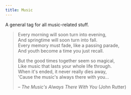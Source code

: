 ```yaml
---
title: Music
---
```


A general tag for all music-related stuff.

> Every morning will soon turn into evening,  
> And springtime will soon turn into fall.  
> Every memory must fade, like a passing parade,  
> And youth become a time you just recall.
>  
> But the good times together seem so magical,  
> Like music that lasts your whole life through.  
> When it's ended, it never really dies away,  
> 'Cause the music's always there with you...  
> 
>   – *The Music's Always There With You* (John Rutter)

